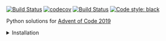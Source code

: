 [![Build Status](https://travis-ci.com/chi-feng/AoC2019.svg?branch=master)](https://travis-ci.com/chi-feng/AoC2019)
[![codecov](https://codecov.io/gh/chi-feng/AoC2019/branch/master/graph/badge.svg)](https://codecov.io/gh/chi-feng/AoC2019)
[![Build Status](https://img.shields.io/badge/license-MIT-green.svg)](LICENSE.md)
[![Code style: black](https://img.shields.io/badge/code%20style-black-000000.svg)](https://github.com/psf/black)

Python solutions for [Advent of Code 2019](https://adventofcode.com/2019)

<details>
<summary>Installation</summary>
  
```
python3 -m venv .venv
source .venv/bin/activate
python3 -m pip install --upgrade pip
python3-m pip install -r requirements.txt
```
</details>
